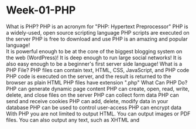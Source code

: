 # Week-01-PHP
What is PHP?
PHP is an acronym for "PHP: Hypertext Preprocessor" 
PHP is a widely-used, open source scripting language PHP scripts are executed on the server
PHP is free to download and use
PHP is an amazing and popular language!  
It is powerful enough to be at the core of the biggest blogging system on the web (WordPress)! 
It is deep enough to run large social networks! It is also easy enough to be a beginner's first server side language!  What is a PHP File? PHP files can contain text, HTML, CSS, JavaScript, and PHP code PHP code is executed on the server, and the result is returned to the browser as plain HTML PHP files have extension ".php" What Can PHP Do? PHP can generate dynamic page content PHP can create, open, read, write, delete, and close files on the server PHP can collect form data PHP can send and receive cookies PHP can add, delete, modify data in your database PHP can be used to control user-access PHP can encrypt data With PHP you are not limited to output HTML. You can output images or PDF files. You can also output any text, such as XHTML and
